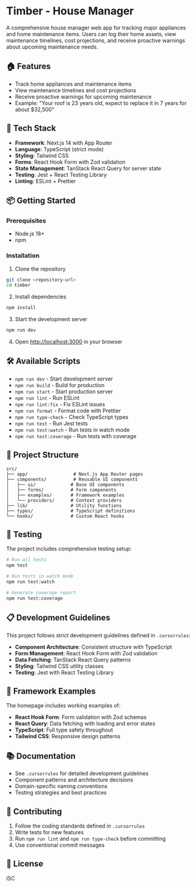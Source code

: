 # Timber - House Manager

A comprehensive house manager web app for tracking major appliances and home maintenance items. Users can log their home assets, view maintenance timelines, cost projections, and receive proactive warnings about upcoming maintenance needs.

## 🏠 Features

- Track home appliances and maintenance items
- View maintenance timelines and cost projections
- Receive proactive warnings for upcoming maintenance
- Example: "Your roof is 23 years old, expect to replace it in 7 years for about $32,500"

## 🚀 Tech Stack

- **Framework**: Next.js 14 with App Router
- **Language**: TypeScript (strict mode)
- **Styling**: Tailwind CSS
- **Forms**: React Hook Form with Zod validation
- **State Management**: TanStack React Query for server state
- **Testing**: Jest + React Testing Library
- **Linting**: ESLint + Prettier

## 📦 Getting Started

### Prerequisites

- Node.js 18+ 
- npm

### Installation

1. Clone the repository
```bash
git clone <repository-url>
cd timber
```

2. Install dependencies
```bash
npm install
```

3. Start the development server
```bash
npm run dev
```

4. Open [http://localhost:3000](http://localhost:3000) in your browser

## 🛠️ Available Scripts

- `npm run dev` - Start development server
- `npm run build` - Build for production
- `npm run start` - Start production server
- `npm run lint` - Run ESLint
- `npm run lint:fix` - Fix ESLint issues
- `npm run format` - Format code with Prettier
- `npm run type-check` - Check TypeScript types
- `npm run test` - Run Jest tests
- `npm run test:watch` - Run tests in watch mode
- `npm run test:coverage` - Run tests with coverage

## 📁 Project Structure

```
src/
├── app/                 # Next.js App Router pages
├── components/          # Reusable UI components
│   ├── ui/             # Base UI components
│   ├── forms/          # Form components
│   ├── examples/       # Framework examples
│   └── providers/      # Context providers
├── lib/                # Utility functions
├── types/              # TypeScript definitions
└── hooks/              # Custom React hooks
```

## 🧪 Testing

The project includes comprehensive testing setup:

```bash
# Run all tests
npm test

# Run tests in watch mode
npm run test:watch

# Generate coverage report
npm run test:coverage
```

## 📋 Development Guidelines

This project follows strict development guidelines defined in `.cursorrules`:

- **Component Architecture**: Consistent structure with TypeScript
- **Form Management**: React Hook Form with Zod validation
- **Data Fetching**: TanStack React Query patterns
- **Styling**: Tailwind CSS utility classes
- **Testing**: Jest with React Testing Library

## 🎯 Framework Examples

The homepage includes working examples of:

- **React Hook Form**: Form validation with Zod schemas
- **React Query**: Data fetching with loading and error states
- **TypeScript**: Full type safety throughout
- **Tailwind CSS**: Responsive design patterns

## 📚 Documentation

- See `.cursorrules` for detailed development guidelines
- Component patterns and architecture decisions
- Domain-specific naming conventions
- Testing strategies and best practices

## 🤝 Contributing

1. Follow the coding standards defined in `.cursorrules`
2. Write tests for new features
3. Run `npm run lint` and `npm run type-check` before committing
4. Use conventional commit messages

## 📄 License

ISC 